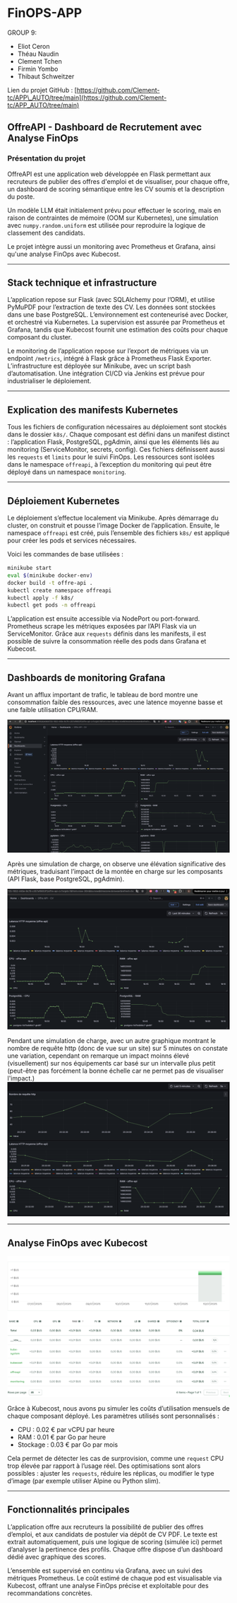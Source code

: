 # FinOPS-APP
GROUP 9:
- Eliot Ceron
- Théau Naudin
- Clement Tchen
- Firmin Yombo
- Thibaut Schweitzer

Lien du projet GitHub : [https://github.com/Clement-tc/APP\_AUTO/tree/main](https://github.com/Clement-tc/APP_AUTO/tree/main)

## OffreAPI - Dashboard de Recrutement avec Analyse FinOps

### Présentation du projet

OffreAPI est une application web développée en Flask permettant aux recruteurs de publier des offres d'emploi et de visualiser, pour chaque offre, un dashboard de scoring sémantique entre les CV soumis et la description du poste.

Un modèle LLM était initialement prévu pour effectuer le scoring, mais en raison de contraintes de mémoire (OOM sur Kubernetes), une simulation avec `numpy.random.uniform` est utilisée pour reproduire la logique de classement des candidats.

Le projet intègre aussi un monitoring avec Prometheus et Grafana, ainsi qu'une analyse FinOps avec Kubecost.

---

## Stack technique et infrastructure

L’application repose sur Flask (avec SQLAlchemy pour l’ORM), et utilise PyMuPDF pour l’extraction de texte des CV. Les données sont stockées dans une base PostgreSQL. L’environnement est conteneurisé avec Docker, et orchestré via Kubernetes. La supervision est assurée par Prometheus et Grafana, tandis que Kubecost fournit une estimation des coûts pour chaque composant du cluster.

Le monitoring de l’application repose sur l’export de métriques via un endpoint `/metrics`, intégré à Flask grâce à Prometheus Flask Exporter. L’infrastructure est déployée sur Minikube, avec un script bash d’automatisation. Une intégration CI/CD via Jenkins est prévue pour industrialiser le déploiement.

---

## Explication des manifests Kubernetes

Tous les fichiers de configuration nécessaires au déploiement sont stockés dans le dossier `k8s/`. Chaque composant est défini dans un manifest distinct : l’application Flask, PostgreSQL, pgAdmin, ainsi que les éléments liés au monitoring (ServiceMonitor, secrets, config). Ces fichiers définissent aussi les `requests` et `limits` pour le suivi FinOps. Les ressources sont isolées dans le namespace `offreapi`, à l’exception du monitoring qui peut être déployé dans un namespace `monitoring`.

---

## Déploiement Kubernetes

Le déploiement s’effectue localement via Minikube. Après démarrage du cluster, on construit et pousse l’image Docker de l’application. Ensuite, le namespace `offreapi` est créé, puis l’ensemble des fichiers `k8s/` est appliqué pour créer les pods et services nécessaires.

Voici les commandes de base utilisées :

```bash
minikube start
eval $(minikube docker-env)
docker build -t offre-api .
kubectl create namespace offreapi
kubectl apply -f k8s/
kubectl get pods -n offreapi
```

L’application est ensuite accessible via NodePort ou port-forward. Prometheus scrape les métriques exposées par l’API Flask via un ServiceMonitor. Grâce aux `requests` définis dans les manifests, il est possible de suivre la consommation réelle des pods dans Grafana et Kubecost.

---

## Dashboards de monitoring Grafana

Avant un afflux important de trafic, le tableau de bord montre une consommation faible des ressources, avec une latence moyenne basse et une faible utilisation CPU/RAM.

![Dashboard avant afflux](captures/Avant_requests.png)

Après une simulation de charge, on observe une élévation significative des métriques, traduisant l’impact de la montée en charge sur les composants (API Flask, base PostgreSQL, pgAdmin).

![Dashboard après afflux](captures/Apres_requests.png)

Pendant une simulation de charge, avec un autre graphique montrant le nombre de requête http (donc de vue sur un site) sur 5 minutes on constate une variation, cependant on remarque un impact moinns élevé (visuellement) sur nos équipements car basé sur un intervalle plus petit (peut-être pas forcément la bonne échelle car ne permet pas de visualiser l'impact.)
![Dashboard Pendant afflux échelle 5 min](captures/High_FLUX_5m.png)

---

## Analyse FinOps avec Kubecost

![Dashboard Kubecost](captures/Kubecost.png)

Grâce à Kubecost, nous avons pu simuler les coûts d’utilisation mensuels de chaque composant déployé. Les paramètres utilisés sont personnalisés :

* CPU : 0.02 € par vCPU par heure
* RAM : 0.01 € par Go par heure
* Stockage : 0.03 € par Go par mois

Cela permet de détecter les cas de surprovision, comme une `request` CPU trop élevée par rapport à l’usage réel. Des optimisations sont alors possibles : ajuster les `requests`, réduire les réplicas, ou modifier le type d’image (par exemple utiliser Alpine ou Python slim).

---

## Fonctionnalités principales

L’application offre aux recruteurs la possibilité de publier des offres d’emploi, et aux candidats de postuler via dépôt de CV PDF. Le texte est extrait automatiquement, puis une logique de scoring (simulée ici) permet d’analyser la pertinence des profils. Chaque offre dispose d’un dashboard dédié avec graphique des scores.

L’ensemble est supervisé en continu via Grafana, avec un suivi des métriques Prometheus. Le coût estimé de chaque pod est visualisable via Kubecost, offrant une analyse FinOps précise et exploitable pour des recommandations concrètes.
